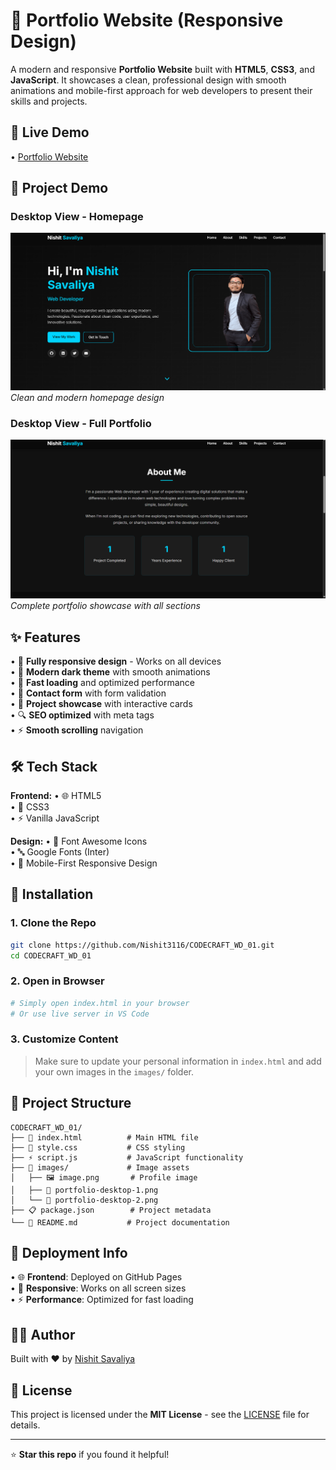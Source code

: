# 📱 Portfolio Website (Responsive Design)

A modern and responsive **Portfolio Website** built with **HTML5**, **CSS3**, and **JavaScript**. It showcases a clean, professional design with smooth animations and mobile-first approach for web developers to present their skills and projects.

## 🔗 Live Demo

• [Portfolio Website](https://nishit3116.github.io/CODECRAFT_WD_01)

## 📸 Project Demo

### Desktop View - Homepage
![Portfolio Desktop Screenshot 1](./images/portfolio-desktop-1.png)
*Clean and modern homepage design*

### Desktop View - Full Portfolio
![Portfolio Desktop Screenshot 2](./images/portfolio-desktop-2.png)
*Complete portfolio showcase with all sections*

## ✨ Features

• 📱 **Fully responsive design** - Works on all devices  
• 🎨 **Modern dark theme** with smooth animations  
• 🚀 **Fast loading** and optimized performance  
• 📧 **Contact form** with form validation  
• 💼 **Project showcase** with interactive cards  
• 🔍 **SEO optimized** with meta tags  
• ⚡ **Smooth scrolling** navigation  

## 🛠️ Tech Stack

**Frontend:**
• 🌐 HTML5  
• 🎨 CSS3  
• ⚡ Vanilla JavaScript  

**Design:**
• 🎯 Font Awesome Icons  
• 🔤 Google Fonts (Inter)  
• 📱 Mobile-First Responsive Design  

## 🚀 Installation

### 1. Clone the Repo

```bash
git clone https://github.com/Nishit3116/CODECRAFT_WD_01.git
cd CODECRAFT_WD_01
```

### 2. Open in Browser

```bash
# Simply open index.html in your browser
# Or use live server in VS Code
```

### 3. Customize Content

> Make sure to update your personal information in `index.html` and add your own images in the `images/` folder.

## 📁 Project Structure

```
CODECRAFT_WD_01/
├── 📄 index.html          # Main HTML file
├── 🎨 style.css           # CSS styling
├── ⚡ script.js           # JavaScript functionality
├── 📁 images/             # Image assets
│   ├── 🖼️ image.png       # Profile image
│   ├── 📸 portfolio-desktop-1.png
│   └── 📸 portfolio-desktop-2.png
├── 📋 package.json        # Project metadata
└── 📖 README.md           # Project documentation
```

## 🚀 Deployment Info

• 🌐 **Frontend**: Deployed on GitHub Pages  
• 📱 **Responsive**: Works on all screen sizes  
• ⚡ **Performance**: Optimized for fast loading  

## 👨‍💻 Author

Built with ❤️ by [Nishit Savaliya](https://github.com/Nishit3116)

## 📄 License

This project is licensed under the **MIT License** - see the [LICENSE](LICENSE) file for details.

---

⭐ **Star this repo** if you found it helpful!
